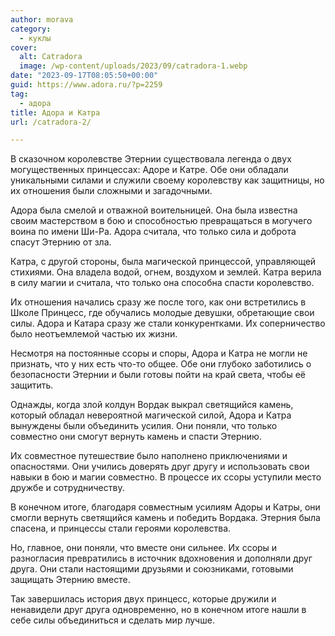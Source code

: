 ```yaml
---
author: morava
category:
  - куклы
cover:
  alt: Catradora
  image: /wp-content/uploads/2023/09/catradora-1.webp
date: "2023-09-17T08:05:50+00:00"
guid: https://www.adora.ru/?p=2259
tag:
  - адора
title: Адора и Катра
url: /catradora-2/

---
```

В сказочном королевстве Этернии существовала легенда о двух могущественных принцессах: Адоре и Катре. Обе они обладали уникальными силами и служили своему королевству как защитницы, но их отношения были сложными и загадочными.

Адора была смелой и отважной воительницей. Она была известна своим мастерством в бою и способностью превращаться в могучего воина по имени Ши-Ра. Адора считала, что только сила и доброта спасут Этернию от зла.

Катра, с другой стороны, была магической принцессой, управляющей стихиями. Она владела водой, огнем, воздухом и землей. Катра верила в силу магии и считала, что только она способна спасти королевство.

Их отношения начались сразу же после того, как они встретились в Школе Принцесс, где обучались молодые девушки, обретающие свои силы. Адора и Катара сразу же стали конкурентками. Их соперничество было неотъемлемой частью их жизни.

Несмотря на постоянные ссоры и споры, Адора и Катра не могли не признать, что у них есть что-то общее. Обе они глубоко заботились о безопасности Этернии и были готовы пойти на край света, чтобы её защитить.

Однажды, когда злой колдун Вордак выкрал светящийся камень, который обладал невероятной магической силой, Адора и Катра вынуждены были объединить усилия. Они поняли, что только совместно они смогут вернуть камень и спасти Этернию.

Их совместное путешествие было наполнено приключениями и опасностями. Они учились доверять друг другу и использовать свои навыки в бою и магии совместно. В процессе их ссоры уступили место дружбе и сотрудничеству.

В конечном итоге, благодаря совместным усилиям Адоры и Катры, они смогли вернуть светящийся камень и победить Вордака. Этерния была спасена, и принцессы стали героями королевства.

Но, главное, они поняли, что вместе они сильнее. Их ссоры и разногласия превратились в источник вдохновения и дополняли друг друга. Они стали настоящими друзьями и союзниками, готовыми защищать Этернию вместе.

Так завершилась история двух принцесс, которые дружили и ненавидели друг друга одновременно, но в конечном итоге нашли в себе силы объединиться и сделать мир лучше.
